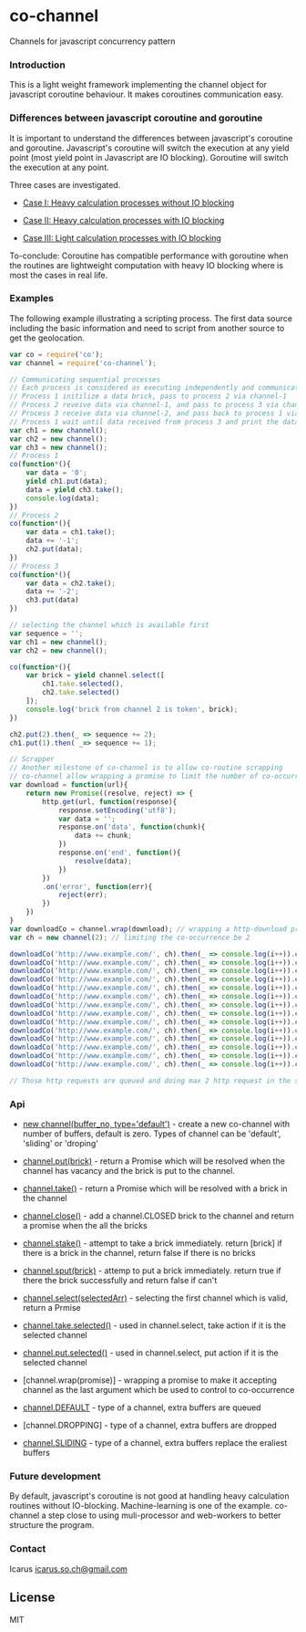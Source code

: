 # co-channel
Channels for javascript concurrency pattern

### Introduction
This is a light weight framework implementing the channel object for javascript coroutine behaviour. It makes coroutines communication easy.

### Differences between javascript coroutine and goroutine
It is important to understand the differences between javascript's coroutine and goroutine. Javascript's coroutine will switch the execution at any yield point (most yield point in Javascript are IO blocking). Goroutine will switch the execution at any point.

Three cases are investigated.
- [Case I: Heavy calculation processes without IO blocking] 
- [Case II: Heavy calculation processes with IO blocking] 
- [Case III: Light calculation processes with IO blocking] 

   [Case I: Heavy calculation processes without IO blocking]: <https://raw.githubusercontent.com/IcarusSO/co-channel/master/doc/Case%20I-%20Heavy%20calculation%20processes%20without%20IO%20blocking%20.png>
   [Case II: Heavy calculation processes with IO blocking]: <https://raw.githubusercontent.com/IcarusSO/co-channel/master/doc/Case%20II-%20Heavy%20calculation%20processes%20with%20IO%20blocking%20.png>
   [Case III: Light calculation processes with IO blocking]: <https://raw.githubusercontent.com/IcarusSO/co-channel/master/doc/Case%20III-%20Light%20calculation%20processes%20with%20IO%20blocking%20.png>

To-conclude: Coroutine has compatible performance with goroutine when the routines are lightweight computation with heavy IO blocking where is most the cases in real life.

### Examples
The following example illustrating a scripting process. The first data source including the basic information and need to script from another source to get the geolocation.
```javascript
var co = require('co');
var channel = require('co-channel');
```
```javascript
// Communicating sequential processes
// Each process is considered as executing independently and communicated via co-channel
// Process 1 initilize a data brick, pass to process 2 via channel-1
// Process 2 reveive data via channel-1, and pass to process 3 via channel-2
// Process 3 receive data via channel-2, and pass back to process 1 via channel-1
// Process 1 wait until data received from process 3 and print the data out
var ch1 = new channel();
var ch2 = new channel();
var ch3 = new channel();
// Process 1
co(function*(){
    var data = '0';
    yield ch1.put(data);
    data = yield ch3.take();
    console.log(data);
})
// Process 2
co(function*(){
    var data = ch1.take();
    data += '-1';
    ch2.put(data);
})
// Process 3
co(function*(){
    var data = ch2.take();
    data += '-2';
    ch3.put(data)
})
```
```javascript
// selecting the channel which is available first 
var sequence = '';
var ch1 = new channel();
var ch2 = new channel();

co(function*(){
	var brick = yield channel.select([
		ch1.take.selected(),
		ch2.take.selected()
	]);
	console.log('brick from channel 2 is token', brick);
})

ch2.put(2).then(_ => sequence += 2);
ch1.put(1).then( _=> sequence += 1);
```
```javascript
// Scrapper
// Another milestone of co-channel is to allow co-routine scrapping
// co-channel allow wrapping a promise to limit the number of co-occurrence
var download = function(url){
	return new Promise((resolve, reject) => {
		http.get(url, function(response){
			response.setEncoding('utf8');
			var data = '';
			response.on('data', function(chunk){
				data += chunk;
			})
			response.on('end', function(){
				resolve(data);
			})
		})
		.on('error', function(err){
			reject(err);
		})
	})
}
var downloadCo = channel.wrap(download); // wrapping a http-download promise
var ch = new channel(2); // limiting the co-occurrence be 2

downloadCo('http://www.example.com/', ch).then(_ => console.log(i++)).catch(err => console.log(err))
downloadCo('http://www.example.com/', ch).then(_ => console.log(i++)).catch(err => console.log(err))
downloadCo('http://www.example.com/', ch).then(_ => console.log(i++)).catch(err => console.log(err))
downloadCo('http://www.example.com/', ch).then(_ => console.log(i++)).catch(err => console.log(err))
downloadCo('http://www.example.com/', ch).then(_ => console.log(i++)).catch(err => console.log(err))
downloadCo('http://www.example.com/', ch).then(_ => console.log(i++)).catch(err => console.log(err))
downloadCo('http://www.example.com/', ch).then(_ => console.log(i++)).catch(err => console.log(err))
downloadCo('http://www.example.com/', ch).then(_ => console.log(i++)).catch(err => console.log(err))
downloadCo('http://www.example.com/', ch).then(_ => console.log(i++)).catch(err => console.log(err))
downloadCo('http://www.example.com/', ch).then(_ => console.log(i++)).catch(err => console.log(err))
downloadCo('http://www.example.com/', ch).then(_ => console.log(i++)).catch(err => console.log(err))
downloadCo('http://www.example.com/', ch).then(_ => console.log(i++)).catch(err => console.log(err))
downloadCo('http://www.example.com/', ch).then(_ => console.log(i++)).catch(err => console.log(err))
downloadCo('http://www.example.com/', ch).then(_ => console.log(i++)).catch(err => console.log(err))

// Those http requests are queued and doing max 2 http request in the same time
```


### Api
* [new channel(buffer_no, type='default')] - create a new co-channel with number of buffers, default is zero. Types of channel can be 'default', 'sliding' or 'droping'
* [channel.put(brick)] - return a Promise which will be resolved when the channel has vacancy and the brick is put to the channel.
* [channel.take()] - return a Promise which will be resolved with a brick in the channel
* [channel.close()] - add a channel.CLOSED brick to the channel and return a promise when the all the bricks 
* [channel.stake()] - attempt to take a brick immediately. return [brick] if there is a brick in the channel, return false if there is no bricks
* [channel.sput(brick)] - attemp to put a brick immediately. return true if there the brick successfully and return false if can't
* [channel.select(selectedArr)] - selecting the first channel which is valid, return a Prmise
* [channel.take.selected()] - used in channel.select, take action if it is the selected channel
* [channel.put.selected()] - used in channel.select, put action if it is the selected channel
* [channel.wrap(promise)] - wrapping a promise to make it accepting channel as the last argument which be used to control to co-occurrence
* [channel.DEFAULT] - type of a channel, extra buffers are queued
* [channel.DROPPING] - type of a channel, extra buffers are dropped
* [channel.SLIDING] - type of a channel, extra buffers replace the eraliest buffers

   [new channel(buffer_no, type='default')]: <https://github.com/IcarusSO/co-channel>
   [channel.put(brick)]: <https://github.com/IcarusSO/co-channel>
   [channel.take()]: <https://github.com/IcarusSO/co-channel>
   [channel.close()]: <https://github.com/IcarusSO/co-channel>
   [channel.stake()]: <https://github.com/IcarusSO/co-channel>
   [channel.sput(brick)]: <https://github.com/IcarusSO/co-channel>
   [channel.select(selectedArr)]: <https://github.com/IcarusSO/co-channel>
   [channel.take.selected()]: <https://github.com/IcarusSO/co-channel>
   [channel.put.selected()]: <https://github.com/IcarusSO/co-channel>
   [channel.wrap()]: <https://github.com/IcarusSO/co-channel>
   [channel.DEFAULT]: <https://github.com/IcarusSO/co-channel>
   [channel.SLIDING]: <https://github.com/IcarusSO/co-channel>
   [channel.DROPING]: <https://github.com/IcarusSO/co-channel>
   


### Future development
By default, javascript's coroutine is not good at handling heavy calculation routines without IO-blocking. Machine-learning is one of the example. co-channel a step close to using muli-processor and web-workers to better structure the program.

### Contact
Icarus icarus.so.ch@gmail.com

## License
MIT

